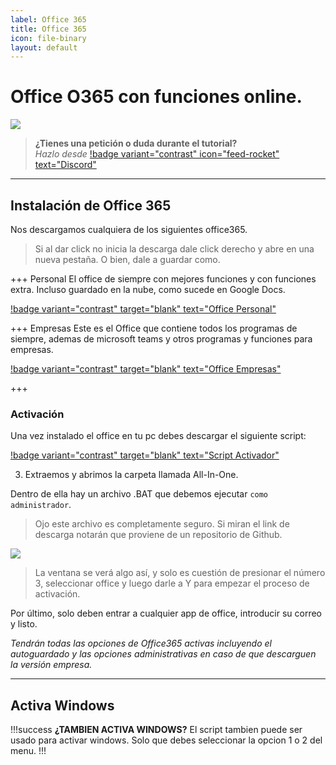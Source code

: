 ```yaml
---
label: Office 365
title: Office 365
icon: file-binary
layout: default
---
```


# Office O365 con funciones online.

![](https://i.postimg.cc/JzDxTvGw/Header-tutos-1.png)

> **¿Tienes una petición o duda durante el tutorial?**       
> *Hazlo desde* [!badge variant="contrast" icon="feed-rocket" text="Discord"](https://discord.gg/hVKeY3uEru) 

---

## Instalación de Office 365 

Nos descargamos cualquiera de los siguientes office365.

> Si al dar click no inicia la descarga dale click derecho y abre en una nueva pestaña. O bien, dale a guardar como.

+++ Personal
El office de siempre con mejores funciones y con funciones extra. Incluso guardado en la nube, como sucede en Google Docs.

[!badge variant="contrast" target="blank" text="Office Personal"](http://officecdn.microsoft.com/db/492350F6-3A01-4F97-B9C0-C7C6DDF67D60/media/en-US/O365ProPlusRetail.img)

+++ Empresas
Este es el Office que contiene todos los programas de siempre, ademas de microsoft teams y otros programas y funciones para empresas.

[!badge variant="contrast" target="blank" text="Office Empresas"](http://officecdn.microsoft.com/db/492350F6-3A01-4F97-B9C0-C7C6DDF67D60/media/en-US/O365BusinessRetail.img)

+++

### Activación

Una vez instalado el office en tu pc debes descargar el siguiente script:

[!badge variant="contrast" target="blank" text="Script Activador"](https://github.com/massgravel/Microsoft-Activation-Scripts/archive/refs/heads/master.zip)

3. Extraemos y abrimos la carpeta llamada All-In-One. 

Dentro de ella hay un archivo .BAT que debemos ejecutar `como administrador`.

> Ojo este archivo es completamente seguro. Si miran el link de descarga notarán que proviene de un repositorio de Github.

![](https://i.postimg.cc/7hXnwgdD/2023-05-23-19-11-03.png)

> La ventana se verá algo así, y solo es cuestión de presionar el número 3, seleccionar office y luego darle a Y para empezar el proceso de activación.

Por último, solo deben entrar a cualquier app de office, introducir su correo y listo.

*Tendrán todas las opciones de Office365 activas incluyendo el autoguardado y las opciones administrativas en caso de que descarguen la versión empresa.*

---

## Activa Windows 

!!!success **¿TAMBIEN ACTIVA WINDOWS?**
El script tambien puede ser usado para activar windows.
Solo que debes seleccionar la opcion 1 o 2 del menu.
!!!